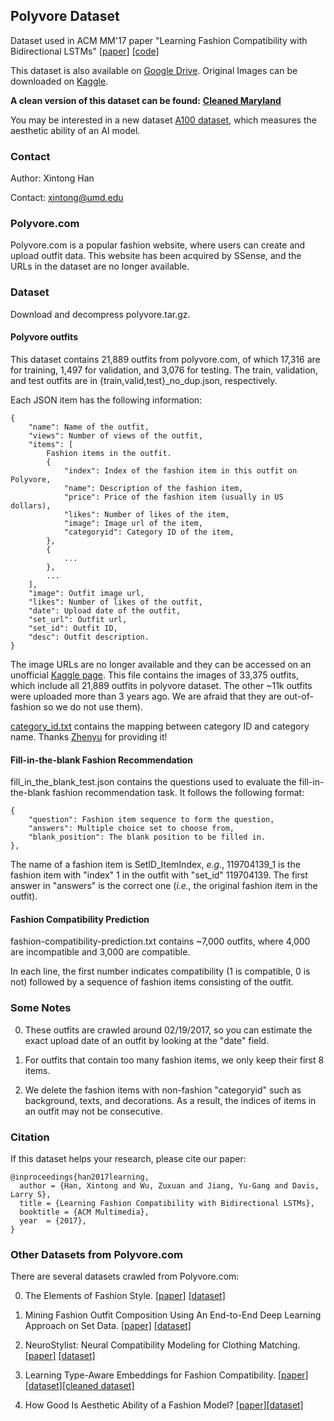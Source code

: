 ## Polyvore Dataset
Dataset used in ACM MM'17 paper "Learning Fashion Compatibility with Bidirectional LSTMs" [[paper]](https://arxiv.org/pdf/1707.05691.pdf) [[code]](https://github.com/xthan/polyvore)

This dataset is also available on [Google Drive](https://drive.google.com/drive/folders/0B4Eo9mft9jwoVDNEWlhEbUNUSE0?resourcekey=0-vQg9TMSLKnmPCuuWwl5Ebw&usp=sharing).
Original Images can be downloaded on [Kaggle]( https://www.kaggle.com/datasets/dnepozitek/maryland-polyvore-images/data).

**A clean version of this dataset can be found:** [**Cleaned Maryland**](https://github.com/AemikaChow/AiDLab-fAshIon-Data/blob/main/Datasets/cleaned-maryland.md)

You may be interested in a new dataset [A100 dataset](https://github.com/AemikaChow/AiDLab-fAshIon-Data/blob/main/Datasets/A100.md), which measures the aesthetic ability of an AI model.

### Contact
Author: Xintong Han

Contact: xintong@umd.edu

### Polyvore.com

Polyvore.com is a popular fashion website, where users can create and upload outfit data. This website has been acquired by SSense, and the URLs in the dataset are no longer available.

### Dataset

Download and decompress polyvore.tar.gz.

#### Polyvore outfits

This dataset contains 21,889 outfits from polyvore.com, of which 17,316 are for training, 1,497 for validation, and 3,076 for testing. The train, validation, and test outfits are in {train,valid,test}_no_dup.json, respectively.

Each JSON item has the following information:

    {
        "name": Name of the outfit, 
        "views": Number of views of the outfit,
        "items": [
            Fashion items in the outfit.
            {
                "index": Index of the fashion item in this outfit on Polyvore,
                "name": Description of the fashion item,
                "price": Price of the fashion item (usually in US dollars),
                "likes": Number of likes of the item,
                "image": Image url of the item,
                "categoryid": Category ID of the item,
            }, 
            {
                ...
            }, 
            ...
        ], 
        "image": Outfit image url,
        "likes": Number of likes of the outfit,
        "date": Upload date of the outfit,
        "set_url": Outfit url,
        "set_id": Outfit ID,
        "desc": Outfit description.
    }
    

The image URLs are no longer available and they can be accessed on an unofficial [Kaggle page]( https://www.kaggle.com/datasets/dnepozitek/maryland-polyvore-images/data). This file contains the images of 33,375 outfits, which include all 21,889 outfits in polyvore dataset. The other ~11k outfits were uploaded more than 3 years ago. We are afraid that they are out-of-fashion so we do not use them).

[category_id.txt](https://github.com/xthan/polyvore-dataset/blob/master/category_id.txt) contains the mapping between category ID and category name. Thanks [Zhenyu](https://github.com/zyyang) for providing it!

#### Fill-in-the-blank Fashion Recommendation

fill_in_the_blank_test.json contains the questions used to evaluate the fill-in-the-blank fashion recommendation task. It follows the following format:

    {
        "question": Fashion item sequence to form the question,
        "answers": Multiple choice set to choose from,
        "blank_position": The blank position to be filled in.
    },
    
The name of a fashion item is SetID_ItemIndex, _e.g._, 119704139_1 is the fashion item with "index" 1 in the outfit with "set_id" 119704139. The first answer in "answers" is the correct one (_i.e.,_ the original fashion item in the outfit). 


#### Fashion Compatibility Prediction

fashion-compatibility-prediction.txt contains ~7,000 outfits, where 4,000 are incompatible and 3,000 are compatible.

In each line, the first number indicates compatibility (1 is compatible, 0 is not) followed by a sequence of fashion items consisting of the outfit.

### Some Notes
0. These outfits are crawled around 02/19/2017, so you can estimate the exact upload date of an outfit by looking at the "date" field.

0. For outfits that contain too many fashion items, we only keep their first 8 items.

0. We delete the fashion items with non-fashion "categoryid" such as background, texts, and decorations. As a result, the indices of items in an outfit may not be consecutive.


### Citation

If this dataset helps your research, please cite our paper:

    @inproceedings{han2017learning,
      author = {Han, Xintong and Wu, Zuxuan and Jiang, Yu-Gang and Davis, Larry S},
      title = {Learning Fashion Compatibility with Bidirectional LSTMs},
      booktitle = {ACM Multimedia},
      year  = {2017},
    }

### Other Datasets from Polyvore.com

There are several datasets crawled from Polyvore.com:

0. The Elements of Fashion Style. [[paper]](http://ranjithakumar.net/resources/vaccaro-uist2016-fashion.pdf) [[dataset]](https://github.com/kristenvaccaro/fashion-data)

0. Mining Fashion Outfit Composition Using An End-to-End Deep Learning Approach on Set Data. [[paper]](https://arxiv.org/pdf/1608.03016.pdf) [[dataset]](https://github.com/raingo/outfit)

0. NeuroStylist: Neural Compatibility Modeling for Clothing Matching. [[paper]](https://drive.google.com/file/d/0B9ef99fUwsVZbjIxNUlKTFZMWUU/view) [[dataset]](http://neurostylist.farbox.com/)

0. Learning Type-Aware Embeddings for Fashion Compatibility. [[paper]](https://arxiv.org/pdf/1803.09196.pdf)[[dataset]](https://github.com/mvasil/fashion-compatibility)[[cleaned dataset]](https://github.com/AemikaChow/AiDLab-fAshIon-Data/blob/main/Datasets/cleaned-type.md)

0. How Good Is Aesthetic Ability of a Fashion Model? [[paper]](https://openaccess.thecvf.com/content/CVPR2022/papers/Zou_How_Good_Is_Aesthetic_Ability_of_a_Fashion_Model_CVPR_2022_paper.pdf)[[dataset]](https://github.com/AemikaChow/AiDLab-fAshIon-Data/blob/main/Datasets/A100.md)
